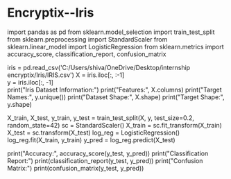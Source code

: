 # Encryptix--Iris

import pandas as pd
from sklearn.model_selection import train_test_split
from sklearn.preprocessing import StandardScaler
from sklearn.linear_model import LogisticRegression
from sklearn.metrics import accuracy_score, classification_report, confusion_matrix


iris = pd.read_csv('C:/Users/shiva/OneDrive/Desktop/internship encryptix/Iris/IRIS.csv')
X = iris.iloc[:, :-1]  
y = iris.iloc[:, -1]  
print("Iris Dataset Information:")
print("Features:", X.columns)
print("Target Names:", y.unique())
print("Dataset Shape:", X.shape)
print("Target Shape:", y.shape)

X_train, X_test, y_train, y_test = train_test_split(X, y, test_size=0.2, random_state=42)
sc = StandardScaler()
X_train = sc.fit_transform(X_train)
X_test = sc.transform(X_test)
log_reg = LogisticRegression()
log_reg.fit(X_train, y_train)
y_pred = log_reg.predict(X_test)

print("Accuracy:", accuracy_score(y_test, y_pred))
print("Classification Report:")
print(classification_report(y_test, y_pred))
print("Confusion Matrix:")
print(confusion_matrix(y_test, y_pred))

